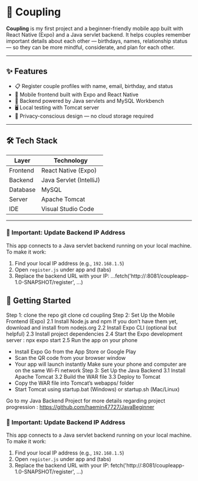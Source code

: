 # 💑 Coupling

**Coupling** is my first project and a beginner-friendly mobile app built with React Native (Expo) and a Java servlet backend. It helps couples remember important details about each other — birthdays, names, relationship status — so they can be more mindful, considerate, and plan for each other.

---

## ✨ Features

- 📋 Register couple profiles with name, email, birthday, and status
- 📲 Mobile frontend built with Expo and React Native
- 🧠 Backend powered by Java servlets and MySQL Workbench
- 🖥️ Local testing with Tomcat server
- 🔐 Privacy-conscious design — no cloud storage required

---

## 🛠️ Tech Stack

| Layer        | Technology              |
|--------------|--------------------     |
| Frontend     | React Native (Expo)     |
| Backend      | Java Servlet (IntelliJ) |
| Database     | MySQL                   |
| Server       | Apache Tomcat           |
| IDE          | Visual Studio Code      |

---
### 🔧 Important: Update Backend IP Address

This app connects to a Java servlet backend running on your local machine. To make it work:

1. Find your local IP address (e.g., `192.168.1.5`)
2. Open `register.js` under app and (tabs) 
3. Replace the backend URL with your IP:
...fetch('http://<your-ip-address>:8081/coupleapp-1.0-SNAPSHOT/register', ...)

## 🚀 Getting Started
Step 1: clone the repo
git clone
cd coupling
Step 2: Set Up the Mobile Frontend (Expo)
2.1 Install Node.js and npm
If you don’t have them yet, download and install from nodejs.org
2.2 Install Expo CLI (optional but helpful)
2.3 Install project dependencies
2.4 Start the Expo development server
: npx expo start
2.5 Run the app on your phone
- Install Expo Go from the App Store or Google Play
- Scan the QR code from your browser window
- Your app will launch instantly
Make sure your phone and computer are on the same Wi-Fi network
Step 3: Set Up the Java Backend
3.1 Install Apache Tomcat
3.2 Build the WAR file
3.3 Deploy to Tomcat
- Copy the WAR file into Tomcat’s webapps/ folder
- Start Tomcat using startup.bat (Windows) or startup.sh (Mac/Linux)

Go to my Java Backend Project for more details regarding project progression
: https://github.com/haemin47727/JavaBeginner

### 🔧 Important: Update Backend IP Address

This app connects to a Java servlet backend running on your local machine. To make it work:

1. Find your local IP address (e.g., `192.168.1.5`)
2. Open `register.js` under app and (tabs) 
3. Replace the backend URL with your IP:
fetch('http://<your-ip-address>:8081/coupleapp-1.0-SNAPSHOT/register', ...)